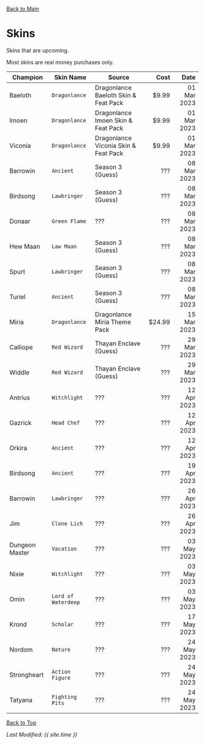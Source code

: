 [Back to Main](index.md)

# Skins

Skins that are upcoming.

Most skins are real money purchases only.

| Champion | Skin Name | Source | Cost | Date |
|---|---|---|--:|--:|
| Baeloth | `Dragonlance` | Dragonlance Baeloth Skin & Feat Pack | $9.99 | 01 Mar 2023 |
| Imoen | `Dragonlance` | Dragonlance Imoen Skin & Feat Pack | $9.99 | 01 Mar 2023 |
| Viconia | `Dragonlance` | Dragonlance Viconia Skin & Feat Pack | $9.99 | 01 Mar 2023 |
| Barrowin | `Ancient` | Season 3 (Guess) | ??? | 08 Mar 2023 |
| Birdsong | `Lawbringer` | Season 3 (Guess) | ??? | 08 Mar 2023 |
| Donaar | `Green Flame` | ??? | ??? | 08 Mar 2023 |
| Hew Maan | `Law Maan` | Season 3 (Guess) | ??? | 08 Mar 2023 |
| Spurt | `Lawbringer` | Season 3 (Guess) | ??? | 08 Mar 2023 |
| Turiel | `Ancient` | Season 3 (Guess) | ??? | 08 Mar 2023 |
| Miria | `Dragonlance` | Dragonlance Miria Theme Pack | $24.99 | 15 Mar 2023 |
| Calliope | `Red Wizard` | Thayan Enclave (Guess) | ??? | 29 Mar 2023 |
| Widdle | `Red Wizard` | Thayan Enclave (Guess) | ??? | 29 Mar 2023 |
| Antrius | `Witchlight` | ??? | ??? | 12 Apr 2023 |
| Gazrick | `Head Chef` | ??? | ??? | 12 Apr 2023 |
| Orkira | `Ancient` | ??? | ??? | 12 Apr 2023 |
| Birdsong | `Ancient` | ??? | ??? | 19 Apr 2023 |
| Barrowin | `Lawbringer` | ??? | ??? | 26 Apr 2023 |
| Jim | `Clone Lich` | ??? | ??? | 26 Apr 2023 |
| Dungeon Master | `Vacation` | ??? | ??? | 03 May 2023 |
| Nixie | `Witchlight` | ??? | ??? | 03 May 2023 |
| Omin | `Lord of Waterdeep` | ??? | ??? | 03 May 2023 |
| Krond | `Scholar` | ??? | ??? | 17 May 2023 |
| Nordom | `Nature` | ??? | ??? | 24 May 2023 |
| Strongheart | `Action Figure` | ??? | ??? | 24 May 2023 |
| Tatyana | `Fighting Pits` | ??? | ??? | 24 May 2023 |

[Back to Top](#top)

*Last Modified: {{ site.time }}*